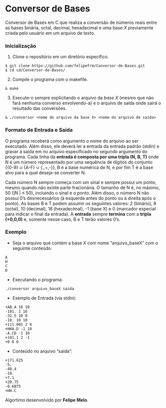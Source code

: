 # Conversor de Bases

Conversor de Bases em C que realiza a conversão de números reais entre as bases binária, octal, decimal, hexadecimal e uma base *X* previamente criada pelo usuário em um arquivo de texto.

### Inicialização

1. Clone o repositório em um diretório específico.
```
$ git clone https://github.com/felipefrm/Conversor-de-Bases.git
$ cd cd/Conversor-de-Bases/
```

2. Compile o programa com o makefile.
```
& make
```

3. Execute-o sempre explicitando o arquivo da *base X* (mesmo que não fará nenhuma converso envolvendo-a) e o arquivo de saída onde sairá o resultado das conversões.
```
& ./conversor <nome do arquivo da base X> <nome do arquivo de saída>
```

### Formato de Entrada e Saída

O programa receberá como argumento o nome do arquivo ao ser executado. Além disso, ele deverá ler a entrada da entrada padrão (stdin) e gravar a saı́da em no arquivo especificado no segundo argumento do programa. Cada linha da **entrada é composta por uma tripla (N, B, T)** onde N é um número representado por uma sequência de dı́gitos do conjunto {{0-9} ∪ {A-F} ∪
{.,+,-}}, B é a base numérica de N, e por fim T é a base alvo para a qual deseja-se converter N.

Cada número N sempre começa com um sinal e sempre possui um ponto, mesmo quando não existe parte fracionária. O tamanho de N é, no máximo, 50 (|N | ≤ 50), incluindo o sinal e o ponto. Além disso, o número N não possui 0’s desnecessários (à esquerda antes do ponto ou à direita após o ponto). As bases B e T podem assumir os seguintes valores: 2 (binário), 8 (octal), 10 (decimal), 16 (hexadecimal), -1 (base X) e 0 (marcador especial para indicar o final da entrada). A **entrada** sempre **termina** com a **tripla (+0,0,0)** e, somente nesse caso, B e T terão valores 0’s.

### Exemplo

- Seja o arquivo que contém a base X com nome “arquivo_baseX” com o seguinte conteúdo:

```
A
H
C
D
```

- Executando o programa:

```
./conversor arquivo_baseX saida
```

- Exemplo de Entrada (via stdin):

```
+AB.A 16 10
-101. 2 16
-32.5 10 8
-10. 10 10
+111.001 2 8
+HHA.D -1 10
-A.CD -1 10
+101.1 2 -1
+0 0 0
```

- Conteúdo no arquivo “saida”:

```
+171.625
-5.
-40.4
-10.
+7.1
+20.75
-0.6875
+HH.C
```

Algortimo desenvolvido por **Felipe Melo**.
